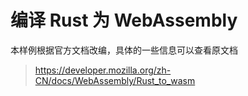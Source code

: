 # 编译 Rust 为 WebAssembly

本样例根据官方文档改编，具体的一些信息可以查看原文档

  > https://developer.mozilla.org/zh-CN/docs/WebAssembly/Rust_to_wasm
